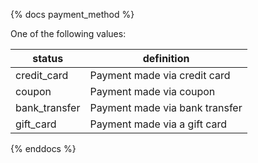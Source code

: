 {% docs payment_method %}

One of the following values: 

| status         | definition                                       |
|----------------|--------------------------------------------------|
| credit_card    | Payment made via credit card                     |
| coupon         | Payment made via coupon                          |
| bank_transfer  | Payment made via bank transfer                   |
| gift_card      | Payment made via a gift card                     |

{% enddocs %}
